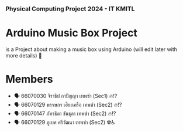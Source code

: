 ### Physical Computing Project 2024 - IT KMITL

# Arduino Music Box Project
is a Project about making a music box using Arduino (will edit later with more details) :no_bicycles:

# Members
- :speaking_head: 66070030 จิราธิป กาปัญญา เทพซ่า (Sec1) :fire::interrobang:
- :speaking_head: 66070129 พรรษกร เฮียะเครือ เทพซ่า (Sec2) :fire::interrobang:
- :speaking_head: 66070147 ภัทรธิดา ขันธุลา เทพซ่า (Sec2) :fire::interrobang:
- :speaking_head: 66070129 ภูเบศ ศรีวัฒนา เทพซ่า (Sec2) :radioactive::wheelchair:
